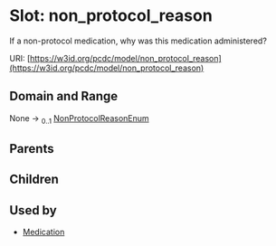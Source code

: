 
# Slot: non_protocol_reason


If a non-protocol medication, why was this medication administered?

URI: [https://w3id.org/pcdc/model/non_protocol_reason](https://w3id.org/pcdc/model/non_protocol_reason)


## Domain and Range

None &#8594;  <sub>0..1</sub> [NonProtocolReasonEnum](NonProtocolReasonEnum.md)

## Parents


## Children


## Used by

 * [Medication](Medication.md)
